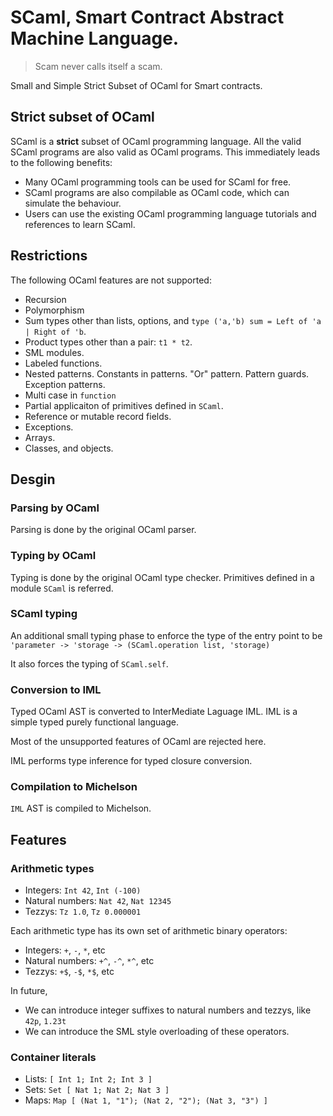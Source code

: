 # SCaml, Smart Contract Abstract Machine Language.

> Scam never calls itself a scam.

Small and Simple Strict Subset of OCaml for Smart contracts.

## Strict subset of OCaml

SCaml is a **strict** subset of OCaml programming language.
All the valid SCaml programs are also valid as OCaml programs.
This immediately leads to the following benefits:

* Many OCaml programming tools can be used for SCaml for free.
* SCaml programs are also compilable as OCaml code, which can simulate the behaviour.
* Users can use the existing OCaml programming language tutorials and references to learn SCaml.

## Restrictions

The following OCaml features are not supported:

* Recursion
* Polymorphism
* Sum types other than lists, options, and `type ('a,'b) sum = Left of 'a | Right of 'b`.
* Product types other than a pair: `t1 * t2`.
* SML modules.
* Labeled functions.
* Nested patterns. Constants in patterns. "Or" pattern.  Pattern guards.  Exception patterns.
* Multi case in `function`
* Partial applicaiton of primitives defined in `SCaml`.
* Reference or mutable record fields.
* Exceptions.
* Arrays.
* Classes, and objects.

## Desgin

### Parsing by OCaml

Parsing is done by the original OCaml parser.

### Typing by OCaml

Typing is done by the original OCaml type checker.
Primitives defined in a module `SCaml` is referred.

### SCaml typing 

An additional small typing phase to enforce the type of the entry point
to be `'parameter -> 'storage -> (SCaml.operation list, 'storage)`

It also forces the typing of `SCaml.self`.

### Conversion to IML

Typed OCaml AST is converted to InterMediate Laguage IML.
IML is a simple typed purely functional language.

Most of the unsupported features of OCaml are rejected here.

IML performs type inference for typed closure conversion.

### Compilation to Michelson

`IML` AST is compiled to Michelson.

## Features

### Arithmetic types

* Integers: `Int 42`, `Int (-100)`
* Natural numbers: `Nat 42`, `Nat 12345`
* Tezzys: `Tz 1.0`, `Tz 0.000001`

Each arithmetic type has its own set of arithmetic binary operators:

* Integers: `+`, `-`, `*`, etc
* Natural numbers: `+^`, `-^`, `*^`, etc
* Tezzys: `+$`, `-$`, `*$`, etc

In future,

* We can introduce integer suffixes to natural numbers and tezzys, like `42p`, `1.23t`
* We can introduce the SML style overloading of these operators.

### Container literals

* Lists: `[ Int 1; Int 2; Int 3 ]`
* Sets: `Set [ Nat 1; Nat 2; Nat 3 ]`
* Maps: `Map [ (Nat 1, "1"); (Nat 2, "2"); (Nat 3, "3") ]`


